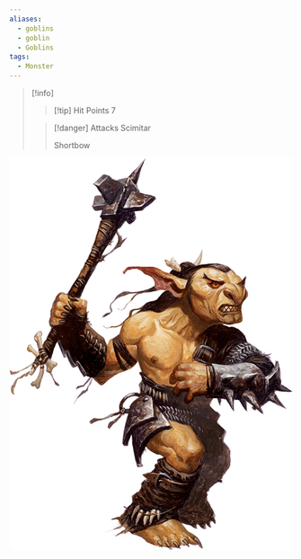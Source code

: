 ```yaml
---
aliases:
  - goblins
  - goblin
  - Goblins
tags:
  - Monster
---
```


> [!info] 
> >[!tip] Hit Points
> > 7
> 
> >[!danger] Attacks
> >Scimitar
> >
> >Shortbow


![500](images/Pasted%20image%2020240527160633.png)